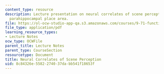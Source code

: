 ```yaml
---
content_type: resource
description: Lecture presentation on neural correlates of scene perception and the
  parahippocampal place area.
file: https://ol-ocw-studio-app-qa.s3.amazonaws.com/courses/9-71-functional-mri-of-high-level-vision-fall-2007/8c84326e5582274037dabb541f18653f_lec4_scene_ip.pdf
file_type: application/pdf
learning_resource_types:
- Lecture Notes
ocw_type: OCWFile
parent_title: Lecture Notes
parent_type: CourseSection
resourcetype: Document
title: Neural Correlates of Scene Perception
uid: 8c84326e-5582-2740-37da-bb541f18653f
---
```

